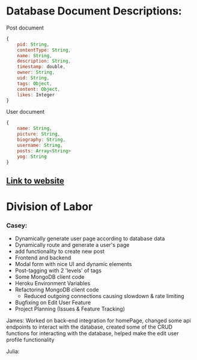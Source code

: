 # Database Document Descriptions:
Post document
```js
{
    pid: String,
    contentType: String,
    name: String,
    description: String,
    timestamp: double,
    owner: String,
    uid: String,
    tags: Object,
    content: Object,
    likes: Integer
}
```
User document 
```js
{
    name: String,
    picture: String,
    biography: String,
    username: String,
    posts: Array<String>
    yog: String
}
```

## [Link to website](http://https://cs326-finalupsilon.herokuapp.com/ "Link to website")
# Division of Labor
### Casey:
- Dynamically generate user page according to database data
- Dynamically route and generate a user's page
- add functionality to create new post
 - Frontend and backend
  - Modal form with nice UI and dynamic elements
  - Post-tagging with 2 'levels' of tags
- Some MongoDB client code
- Heroku Environment Variables
- Refactoring MongoDB client code
  - Reduced outgoing connections causing slowdown & rate limiting
- Bugfixing on Edit User Feature
- Project Planning (Issues & Feature Tracking)

James: Worked on back-end integration for homePage, changed some api endpoints to interact with the database, created some of the CRUD functions for interacting with the database, helped make the edit user profile functionality

Julia: